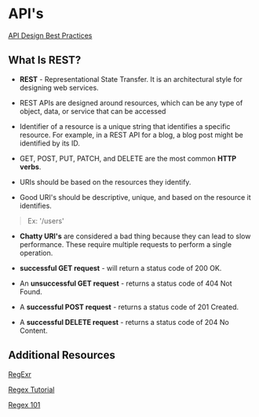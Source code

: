 # API's

[API Design Best Practices](https://learn.microsoft.com/en-us/azure/architecture/best-practices/api-design)

## What Is REST?

- **REST** -  Representational State Transfer. It is an architectural style for designing web services.

- REST APIs are designed around resources, which can be any type of object, data, or service that can be accessed

- Identifier of a resource is a unique string that identifies a specific resource. For example, in a REST API for a blog, a blog post might be identified by its ID.

- GET, POST, PUT, PATCH, and DELETE are the most common **HTTP verbs**.

- URIs should be based on the resources they identify.

- Good URI's should be descriptive, unique, and based on the resource it identifies.

>Ex: '/users'

- **Chatty URI's** are considered a bad thing because they can lead to slow performance. These require multiple requests to perform a single operation.

- **successful GET request** - will return a status code of 200 OK.

- An **unsuccessful GET request** - returns a status code of 404 Not Found.

- A **successful POST request** - returns a status code of 201 Created.

- A **successful DELETE request** - returns a status code of 204 No Content.

## Additional Resources

[RegExr](https://regexr.com/)

[Regex Tutorial](https://medium.com/factory-mind/regex-tutorial-a-simple-cheatsheet-by-examples-649dc1c3f285)

[Regex 101](https://regex101.com/)
